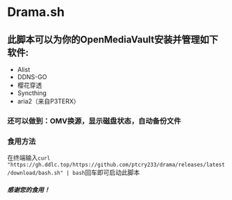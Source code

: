 # Drama.sh
## 此脚本可以为你的OpenMediaVault安装并管理如下软件:
+ Alist
+ DDNS-GO
+ 樱花穿透
+ Syncthing
+ aria2（来自P3TERX）
### 还可以做到：**OMV换源**，**显示磁盘状态**，**自动备份文件**
### 食用方法
在终端输入```curl "https://gh.ddlc.top/https://github.com/ptcry233/drama/releases/latest/download/bash.sh" | bash```回车即可启动此脚本
#### ***感谢您的食用！***
